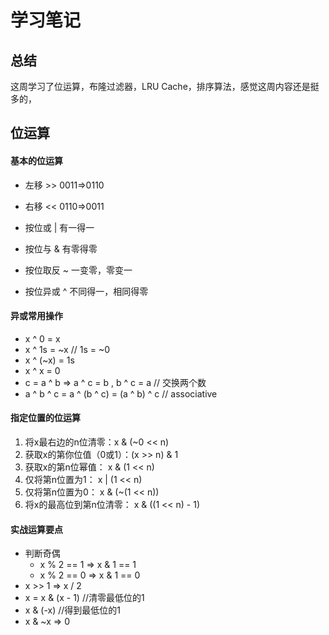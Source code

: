 # 学习笔记

## 总结

这周学习了位运算，布隆过滤器，LRU Cache，排序算法，感觉这周内容还是挺多的，

## 位运算

#### 基本的位运算

- 左移 >>  0011=>0110
- 右移 <<  0110=>0011

- 按位或 | 有一得一
- 按位与 & 有零得零
- 按位取反 ~ 一变零，零变一
- 按位异或 ^ 不同得一，相同得零

#### 异或常用操作

* x ^ 0 = x
* x ^ 1s = ~x  // 1s = ~0
* x ^ (~x) = 1s
* x ^ x = 0
* c = a ^ b => a ^ c = b , b ^ c = a // 交换两个数
* a ^ b ^ c = a ^ (b ^ c) = (a ^ b) ^ c // associative

#### 指定位置的位运算

1. 将x最右边的n位清零：x & (~0 << n)
2. 获取x的第你位值（0或1）：(x >> n) & 1
3. 获取x的第n位幂值： x & (1 << n)
4. 仅将第n位置为1： x | (1 << n)
5. 仅将第n位置为0： x & (~(1 << n))
6. 将x的最高位到第n位清零： x & ((1 << n) - 1)

#### 实战运算要点

* 判断奇偶
    * x % 2 == 1  =>  x & 1 == 1
    * x % 2 == 0  =>  x & 1 == 0
* x >> 1 => x / 2
* x = x & (x - 1) //清零最低位的1
* x & (-x) //得到最低位的1
* x & ~x => 0